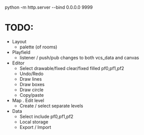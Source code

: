 python -m http.server --bind 0.0.0.0 9999

# TODO:
- Layout
    - palette (of rooms)
- Playfield
    - listener / push/pub changes to both vcs_data and canvas
- Editor
    - Select drawable/fixed clear/fixed filled pf0,pf1,pf2
    - Undo/Redo
    - Draw lines
    - Draw boxes
    - Draw circle
    - Copy/paste
- Map
    . Edit level
    - Create / select separate levels
- Data
    - Select include pf0,pf1,pf2
    - Local storage
    - Export / Import
